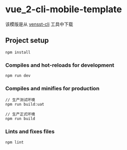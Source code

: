 # vue_2-cli-mobile-template
该模版是从 [vensst-cli](https://huyafei.github.io/yfhu-blog/cli/) 工具中下载

## Project setup
```
npm install
```

### Compiles and hot-reloads for development
```
npm run dev
```

### Compiles and minifies for production
```
// 生产测试环境
npm run build:uat

// 生产正式环境
npm run build
```

### Lints and fixes files
```
npm lint
```
